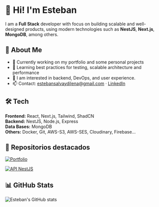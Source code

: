 # 👋 Hi! I'm Esteban

I am a **Full Stack** developer with focus on building scalable and well-designed products, using modern technologies such as **NestJS**, **Next.js**, **MongoDB**, among others.

## 🚀 About Me

- 🔭 Currently working on my portfolio and some personal projects
- 🌱 Learning best practices for testing, scalable architecture and performance
- 💬 I am interested in backend, DevOps, and user experience.
- 📫 Contact: [estebansalvaydilena@gmail.com](mailto:estebansalvaydilena@gmail.com) · [LinkedIn]([https://www.linkedin.com/in/tuusuario](https://www.linkedin.com/in/esteban-salvay-dilena))

## 🛠️ Tech

**Frontend:** React, Next.js, Tailwind, ShadCN  
**Backend:** NestJS, Node.js, Express  
**Data Bases:** MongoDB  
**Others:** Docker, Git, AWS-S3, AWS-SES, Cloudinary, Firebase...

## 📁 Repositorios destacados

[![Portfolio](https://github-readme-stats.vercel.app/api/pin/?username=tuusuario&repo=portfolio&theme=default)](https://github.com/tuusuario/portfolio)

[![API NestJS](https://github-readme-stats.vercel.app/api/pin/?username=tuusuario&repo=portfolio-api&theme=default)](https://github.com/tuusuario/portfolio-api)

## 📊 GitHub Stats

![Esteban's GitHub stats](https://github-readme-stats.vercel.app/api?username=tuusuario&show_icons=true&theme=default&hide=prs)

<!-- Puedes agregar más cosas como contributions graph, streaks, badges, etc. -->
